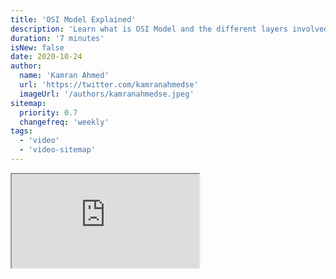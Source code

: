 ```yaml
---
title: 'OSI Model Explained'
description: 'Learn what is OSI Model and the different layers involved.'
duration: '7 minutes'
isNew: false
date: 2020-10-24
author:
  name: 'Kamran Ahmed'
  url: 'https://twitter.com/kamranahmedse'
  imageUrl: '/authors/kamranahmedse.jpeg'
sitemap:
  priority: 0.7
  changefreq: 'weekly'
tags:
  - 'video'
  - 'video-sitemap'
---
```


<iframe class="w-full aspect-video mb-5" src="https://www.youtube.com/embed/dV8mjZd1OtU" title="OSI Model Explained"></iframe>
